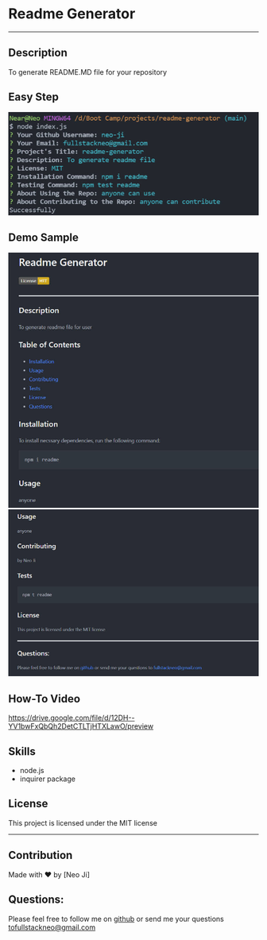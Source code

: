 # Readme Generator

---

## Description

To generate README.MD file for your repository

## Easy Step

![image](https://github.com/fullstackneo/readme-generator/blob/main/assets/screenshots/screenshot.jpg)

## Demo Sample

![image](https://github.com/fullstackneo/readme-generator/blob/main/assets/screenshots/screenshot2.jpg)
![image](https://github.com/fullstackneo/readme-generator/blob/main/assets/screenshots/screenshot3.jpg)

## How-To Video

https://drive.google.com/file/d/12DH--YV1bwFxQbQh2DetCTLTjHTXLawO/preview

## Skills

- node.js
- inquirer package

## License

This project is licensed under the MIT license

---

## Contribution

Made with ❤️ by [Neo Ji]

## Questions:

Please feel free to follow me on [github](https://github.com/fullstackneo) or send me your questions tofullstackneo@gmail.com
